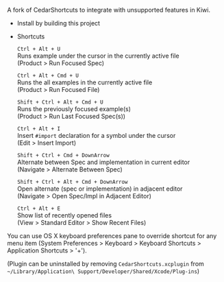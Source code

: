 A fork of CedarShortcuts to integrate with unsupported features in Kiwi.

* Install by building this project

* Shortcuts

    `Ctrl + Alt + U`  
    Runs example under the cursor in the currently active file  
    (Product > Run Focused Spec)

    `Ctrl + Alt + Cmd + U`  
    Runs the all examples in the currently active file  
    (Product > Run Focused File)

    `Shift + Ctrl + Alt + Cmd + U`  
    Runs the previously focused example(s)  
    (Product > Run Last Focused Spec(s))

    `Ctrl + Alt + I`  
    Insert `#import` declaration for a symbol under the cursor  
    (Edit > Insert Import)

    `Shift + Ctrl + Cmd + DownArrow`  
    Alternate between Spec and implementation in current editor  
    (Navigate > Alternate Between Spec)

    `Shift + Ctrl + Alt + Cmd + DownArrow`  
    Open alternate (spec or implementation) in adjacent editor  
    (Navigate > Open Spec/Impl in Adjacent Editor)

    `Ctrl + Alt + E`  
    Show list of recently opened files  
    (View > Standard Editor > Show Recent Files)

You can use OS X keyboard preferences pane to override shortcut for any menu item
(System Preferences > Keyboard > Keyboard Shortcuts > Application Shortcuts > '+').

(Plugin can be uninstalled by removing `CedarShortcuts.xcplugin` from
`~/Library/Application\ Support/Developer/Shared/Xcode/Plug-ins`)

